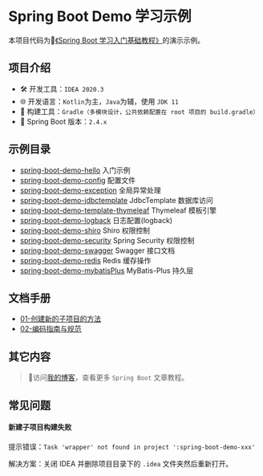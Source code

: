 # Spring Boot Demo 学习示例

本项目代码为📗[《Spring Boot 学习入门基础教程》](https://weiku.co/tag/spring-boot/)的演示示例。

## 项目介绍

- 🛠 开发工具：`IDEA 2020.3`
- 🌐 开发语言：`Kotlin`为主，`Java`为辅，使用 `JDK 11`
- 🙈 构建工具：`Gradle（多模块设计，公共依赖配置在 root 项目的 build.gradle）`
- 🎨 Spring Boot 版本：`2.4.x`

## 示例目录

- [spring-boot-demo-hello](./spring-boot-demo-hello) 入门示例
- [spring-boot-demo-config](./spring-boot-demo-config) 配置文件
- [spring-boot-demo-exception](./spring-boot-demo-exception) 全局异常处理
- [spring-boot-demo-jdbctemplate](./spring-boot-demo-jdbctemplate) JdbcTemplate 数据库访问
- [spring-boot-demo-template-thymeleaf](./spring-boot-demo-template-thymeleaf) Thymeleaf 模板引擎
- [spring-boot-demo-logback](./spring-boot-demo-logback) 日志配置(logback)
- [spring-boot-demo-shiro](./spring-boot-demo-shiro) Shiro 权限控制
- [spring-boot-demo-security](./spring-boot-demo-security) Spring Security 权限控制
- [spring-boot-demo-swagger](./spring-boot-demo-swagger) Swagger 接口文档
- [spring-boot-demo-redis](./spring-boot-demo-redis) Redis 缓存操作
- [spring-boot-demo-mybatisPlus](./spring-boot-demo-mybatis-plus) MyBatis-Plus 持久层

## 文档手册

- [01-创建新的子项目的方法](./docs/01-create-new-demo.md)
- [02-编码指南与规范](./docs/02-code-guideline.md)

## 其它内容

> 💖访问[我的博客](https://weiku.co/tag/spring-boot)，查看更多 `Spring Boot` 文章教程。

## 常见问题

#### 新建子项目构建失败

提示错误：`Task 'wrapper' not found in project ':spring-boot-demo-xxx'`

解决方案：关闭 IDEA 并删除项目目录下的 `.idea` 文件夹然后重新打开。